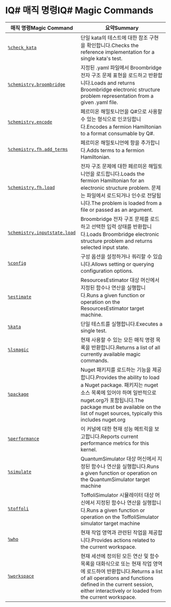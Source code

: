 # <a name="iq-magic-commands"></a><span data-ttu-id="2074e-101">IQ# 매직 명령</span><span class="sxs-lookup"><span data-stu-id="2074e-101">IQ# Magic Commands</span></span>

| <span data-ttu-id="2074e-102">매직 명령</span><span class="sxs-lookup"><span data-stu-id="2074e-102">Magic Command</span></span> | <span data-ttu-id="2074e-103">요약</span><span class="sxs-lookup"><span data-stu-id="2074e-103">Summary</span></span> |
|---------------|---------|
| [`%check_kata`](xref:microsoft.quantum.iqsharp.magic-ref.check_kata) | <span data-ttu-id="2074e-104">단일 kata의 테스트에 대한 참조 구현을 확인합니다.</span><span class="sxs-lookup"><span data-stu-id="2074e-104">Checks the reference implementation for a single kata's test.</span></span> |
| [`%chemistry.broombridge`](xref:microsoft.quantum.iqsharp.magic-ref.chemistry.broombridge) | <span data-ttu-id="2074e-105">지정된 .yaml 파일에서 Broombridge 전자 구조 문제 표현을 로드하고 반환합니다.</span><span class="sxs-lookup"><span data-stu-id="2074e-105">Loads and returns Broombridge electronic structure problem representation from a given .yaml file.</span></span> |
| [`%chemistry.encode`](xref:microsoft.quantum.iqsharp.magic-ref.chemistry.encode) | <span data-ttu-id="2074e-106">페르미온 해밀토니언을 Q#으로 사용할 수 있는 형식으로 인코딩합니다.</span><span class="sxs-lookup"><span data-stu-id="2074e-106">Encodes a fermion Hamiltonian to a format consumable by Q#.</span></span> |
| [`%chemistry.fh.add_terms`](xref:microsoft.quantum.iqsharp.magic-ref.chemistry.fh.add_terms) | <span data-ttu-id="2074e-107">페르미온 해밀토니언에 항을 추가합니다.</span><span class="sxs-lookup"><span data-stu-id="2074e-107">Adds terms to a fermion Hamiltonian.</span></span> |
| [`%chemistry.fh.load`](xref:microsoft.quantum.iqsharp.magic-ref.chemistry.fh.load) | <span data-ttu-id="2074e-108">전자 구조 문제에 대한 페르미온 해밀토니언을 로드합니다.</span><span class="sxs-lookup"><span data-stu-id="2074e-108">Loads the fermion Hamiltonian for an electronic structure problem.</span></span> <span data-ttu-id="2074e-109">문제는 파일에서 로드되거나 인수로 전달됩니다.</span><span class="sxs-lookup"><span data-stu-id="2074e-109">The problem is loaded from a file or passed as an argument.</span></span> |
| [`%chemistry.inputstate.load`](xref:microsoft.quantum.iqsharp.magic-ref.chemistry.inputstate.load) | <span data-ttu-id="2074e-110">Broombridge 전자 구조 문제를 로드하고 선택한 입력 상태를 반환합니다.</span><span class="sxs-lookup"><span data-stu-id="2074e-110">Loads Broombridge electronic structure problem and returns selected input state.</span></span> |
| [`%config`](xref:microsoft.quantum.iqsharp.magic-ref.config) | <span data-ttu-id="2074e-111">구성 옵션을 설정하거나 쿼리할 수 있습니다.</span><span class="sxs-lookup"><span data-stu-id="2074e-111">Allows setting or querying configuration options.</span></span> |
| [`%estimate`](xref:microsoft.quantum.iqsharp.magic-ref.estimate) | <span data-ttu-id="2074e-112">ResourcesEstimator 대상 머신에서 지정된 함수나 연산을 실행합니다.</span><span class="sxs-lookup"><span data-stu-id="2074e-112">Runs a given function or operation on the ResourcesEstimator target machine.</span></span> |
| [`%kata`](xref:microsoft.quantum.iqsharp.magic-ref.kata) | <span data-ttu-id="2074e-113">단일 테스트를 실행합니다.</span><span class="sxs-lookup"><span data-stu-id="2074e-113">Executes a single test.</span></span> |
| [`%lsmagic`](xref:microsoft.quantum.iqsharp.magic-ref.lsmagic) | <span data-ttu-id="2074e-114">현재 사용할 수 있는 모든 매직 명령 목록을 반환합니다.</span><span class="sxs-lookup"><span data-stu-id="2074e-114">Returns a list of all currently available magic commands.</span></span> |
| [`%package`](xref:microsoft.quantum.iqsharp.magic-ref.package) | <span data-ttu-id="2074e-115">Nuget 패키지를 로드하는 기능을 제공합니다.</span><span class="sxs-lookup"><span data-stu-id="2074e-115">Provides the ability to load a Nuget package.</span></span> <span data-ttu-id="2074e-116">패키지는 nuget 소스 목록에 있어야 하며 일반적으로 nuget.org가 포함됩니다.</span><span class="sxs-lookup"><span data-stu-id="2074e-116">The package must be available on the list of nuget sources, typically this includes nuget.org</span></span> |
| [`%performance`](xref:microsoft.quantum.iqsharp.magic-ref.performance) | <span data-ttu-id="2074e-117">이 커널에 대한 현재 성능 메트릭을 보고합니다.</span><span class="sxs-lookup"><span data-stu-id="2074e-117">Reports current performance metrics for this kernel.</span></span> |
| [`%simulate`](xref:microsoft.quantum.iqsharp.magic-ref.simulate) | <span data-ttu-id="2074e-118">QuantumSimulator 대상 머신에서 지정된 함수나 연산을 실행합니다.</span><span class="sxs-lookup"><span data-stu-id="2074e-118">Runs a given function or operation on the QuantumSimulator target machine</span></span> |
| [`%toffoli`](xref:microsoft.quantum.iqsharp.magic-ref.toffoli) | <span data-ttu-id="2074e-119">ToffoliSimulator 시뮬레이터 대상 머신에서 지정된 함수나 연산을 실행합니다.</span><span class="sxs-lookup"><span data-stu-id="2074e-119">Runs a given function or operation on the ToffoliSimulator simulator target machine</span></span> |
| [`%who`](xref:microsoft.quantum.iqsharp.magic-ref.who) | <span data-ttu-id="2074e-120">현재 작업 영역과 관련된 작업을 제공합니다.</span><span class="sxs-lookup"><span data-stu-id="2074e-120">Provides actions related to the current workspace.</span></span> |
| [`%workspace`](xref:microsoft.quantum.iqsharp.magic-ref.workspace) | <span data-ttu-id="2074e-121">현재 세션에 정의된 모든 연산 및 함수 목록을 대화식으로 또는 현재 작업 영역에 로드하여 반환합니다.</span><span class="sxs-lookup"><span data-stu-id="2074e-121">Returns a list of all operations and functions defined in the current session, either interactively or loaded from the current workspace.</span></span> |
